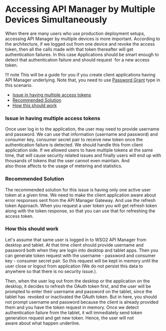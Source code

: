 # Accessing API Manager by Multiple Devices Simultaneously

When there are many users who use production deployment setups, accessing API Manager by multiple devices is more important. According to the architecture, if we logged out from one device and revoke the access token, then all the calls made with that token thereafter will get authentication failures. In this case Applications should be smart enough to detect that authentication failure and should request  for a new access token.

!!! note
    This will be a guide for you if you create client applications having API Manager underlying. Note that, you need to use [Password Grant](https://docs.wso2.com/display/AM260/Password+Grant) type in this scenario.


-   [Issue in having multiple access tokens](#AccessingAPIManagerbyMultipleDevicesSimultaneously-Issueinhavingmultipleaccesstokens)
-   [Recommended Solution](#AccessingAPIManagerbyMultipleDevicesSimultaneously-RecommendedSolution)
-   [How this should work](#AccessingAPIManagerbyMultipleDevicesSimultaneously-Howthisshouldwork)

### Issue in having multiple access tokens

Once user log in to the application, the user may need to provide username and password. We can use that information (username and password) and consumer key, consumer secret pair to receive new token once the authentication failure is detected. We should handle this from client application side. If we allowed users to have multiple tokens at the same time, that will cause security related issues and finally users will end up with thousands of tokens that the user cannot even maintain. And also those affects to the usage of metering and statistics.

### Recommended Solution

The recommended solution for this issue is having only one active user token at a given time. We need to make the client application aware about error responses sent from the API Manager Gateway. And use the refresh token Approach. When you request a user token you will get refresh token along with the token response, so that you can use that for refreshing the access token.

### How this should work

Let's assume that same user is logged in to WSO2 API Manager from desktop and tablet. At that time client should provide username and password both when they are login into desktop and tablet apps. Then you can generate token request with the username - password and consumer key - consumer secret pair. So this request will be kept in memory until the user close or logout from application (We do not persist this data to anywhere so that there is no security issue.).

Then, when the user log out from the desktop or the application on the desktop, it decides to refresh the OAuth token first, and the user will be prompted to enter their username and password on the tablet, since the tablet has  revoked or inactivated the OAuth token. But in here, you should not prompt username and password because the client is already provided them and you have the token request in memory. Once we detect authentication failure from the tablet, it will immediately send token generation request and get new token. Hence, the user will not aware about what happen underline.
